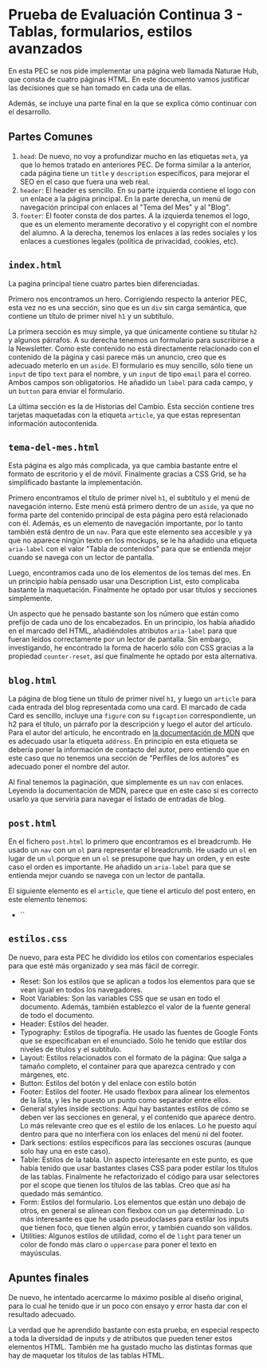 # Prueba de Evaluación Continua 3 - Tablas, formularios, estilos avanzados

En esta PEC se nos pide implementar una página web llamada Naturae Hub, que consta de cuatro páginas HTML. En este documento vamos justificar las decisiones que se han tomado en cada una de ellas.

Además, se incluye una parte final en la que se explica cómo continuar con el desarrollo.

## Partes Comunes

1. `head`: De nuevo, no voy a profundizar mucho en las etiquetas `meta`, ya que lo hemos tratado en anteriores PEC. De forma similar a la anterior, cada página tiene un `title` y `description` específicos, para mejorar el SEO en el caso que fuera una web real.
2. `header`: El header es sencillo. En su parte izquierda contiene el logo con un enlace a la página principal. En la parte derecha, un menú de navegación principal con enlaces al "Tema del Mes" y al "Blog".
3. `footer`: El footer consta de dos partes. A la izquierda tenemos el logo, que es un elemento meramente decorativo y el copyright con el nombre del alumno. A la derecha, tenemos los enlaces a las redes sociales y los enlaces a cuestiones legales (política de privacidad, cookies, etc).

## `index.html`

La pagina principal tiene cuatro partes bien diferenciadas.

Primero nos encontramos un hero. Corrigiendo respecto la anterior PEC, esta vez no es una sección, sino que es un `div` sin carga semántica, que contiene un título de primer nivel `h1` y un subtítulo.

La primera sección es muy simple, ya que únicamente contiene su titular `h2` y algunos párrafos. A su derecha tenemos un formulario para suscribirse a la Newsletter. Como este contenido no está directamente relacionado con el contenido de la página y casi parece más un anuncio, creo que es adecuado meterlo en un `aside`. El formulario es muy sencillo, sólo tiene un `input` de tipo `text` para el nombre, y un `input` de tipo `email` para el correo. Ambos campos son obligatorios. He añadido un `label` para cada campo, y un `button` para enviar el formulario.

La última sección es la de Historias del Cambio. Esta sección contiene tres tarjetas maquetadas con la etiqueta `article`, ya que estas representan información autocontenida.

## `tema-del-mes.html`

Esta página es algo más complicada, ya que cambia bastante entre el formato de escritorio y el de móvil. Finalmente gracias a CSS Grid, se ha simplificado bastante la implementación.

Primero encontramos el título de primer nivel `h1`, el subtítulo y el menú de navegación interno. Este menú está primero dentro de un `aside`, ya que no forma parte del contenido principal de esta página pero está relacionado con él. Además, es un elemento de navegación importante, por lo tanto también está dentro de un `nav`. Para que este elemento sea accesible y ya que no aparece ningún texto en los mockups, se le ha añadido una etiqueta `aria-label` con el valor "Tabla de contenidos" para que se entienda mejor cuando se navega con un lector de pantalla.

Luego, encontramos cada uno de los elementos de los temas del mes. En un principio había pensado usar una Description List, esto  complicaba bastante la maquetación. Finalmente he optado por usar títulos y secciones simplemente.

Un aspecto que he pensado bastante son los número que están como prefijo de cada uno de los encabezados. En un principio, los había añadido en el marcado del HTML, añadiéndoles atributos `aria-label` para que fueran leídos correctamente por un lector de pantalla. Sin embargo, investigando, he encontrado la forma de hacerlo sólo con CSS gracias a la propiedad `counter-reset`, así que finalmente he optado por esta alternativa.

## `blog.html`

La página de blog tiene un título de primer nivel `h1`, y luego un `article` para cada entrada del blog representada como una card. El marcado de cada Card es sencillo, incluye una `figure` con su `figcaption` correspondiente, un h2 para el título, un párrafo por la descripción y luego el autor del artículo. Para el autor del artículo, he encontrado en [la documentación de MDN](https://arc.net/l/quote/hypaklpu) que es adecuado usar la etiqueta `address`. En principio en esta etiqueta se debería poner la información de contacto del autor, pero entiendo que en este caso que no tenemos una sección de "Perfiles de los autores" es adecuado poner el nombre del autor.

Al final tenemos la paginación, que simplemente es un `nav` con enlaces. Leyendo la documentación de MDN, parece que en este caso sí es correcto usarlo ya que serviría para navegar el listado de entradas de blog.

## `post.html`

En el fichero `post.html` lo primero que encontramos es el breadcrumb. He usado un `nav` con un `ol` para representar el breadcrumb. He usado un `ol` en lugar de un `ul` porque en un `ol` se presupone que hay un orden, y en este caso el orden es importante. He añadido un `aria-label` para que se entienda mejor cuando se navega con un lector de pantalla.

El siguiente elemento es el `article`, que tiene el articulo del post entero, en este elemento tenemos:

* ``

## `estilos.css`

De nuevo, para esta PEC he dividido los etilos con comentarios especiales para que esté más organizado y sea más fácil de corregir.

* Reset: Son los estilos que se aplican a todos los elementos para que se vean igual en todos los navegadores.
* Root Variables: Son las variables CSS que se usan en todo el documento. Además, también establezco el valor de la fuente general de todo el documento.
* Header: Estilos del header.
* Typography: Estilos de tipografía. He usado las fuentes de Google Fonts que se especificaban en el enunciado. Sólo he tenido que estilar dos niveles de títulos y el subtítulo.
* Layout: Estilos relacionados con el formato de la página: Que salga a tamaño completo, el container para que aparezca centrado y con márgenes, etc.
* Button: Estilos del botón y del enlace con estilo botón
* Footer: Estilos del footer. He usado flexbox para alinear los elementos de la lista, y les he puesto un punto como separador entre ellos.
* General styles inside sections: Aquí hay bastantes estilos de cómo se deben ver las secciones en general, y el contenido que aparece dentro. Lo más relevante creo que es el estilo de los enlaces. Lo he puesto aquí dentro para que no interfiera con los enlaces del menú ni del footer.
* Dark sections: estilos específicos para las secciones oscuras (aunque solo hay una en este caso).
* Table: Estilos de la tabla. Un aspecto interesante en este punto, es que había tenido que usar bastantes clases CSS para poder estilar los títulos de las tablas. Finalmente he refactorizado el código para usar selectores por el scope que tienen los títulos de las tablas. Creo que así ha quedado más semántico.
* Form: Estilos del formulario. Los elementos que están uno debajo de otros, en general se alinean con flexbox con un `gap` determinado. Lo más interesante es que he usado pseudoclases para estilar los inputs que tienen foco, que tienen algún error, y también cuando son válidos.
* Utilities: Algunos estilos de utilidad, como el de `light` para tener un color de fondo más claro o `uppercase` para poner el texto en mayúsculas.

## Apuntes finales

De nuevo, he intentado acercarme lo máximo posible al diseño original, para lo cual he tenido que ir un poco con ensayo y error hasta dar con el resultado adecuado. 

La verdad que he aprendido bastante con esta prueba, en especial respecto a toda la diversidad de inputs y de atributos que pueden tener estos elementos HTML. También me ha gustado mucho las distintas formas que hay de maquetar los títulos de las tablas HTML.
